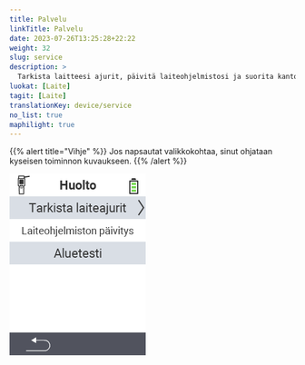 ```yaml
---
title: Palvelu
linkTitle: Palvelu
date: 2023-07-26T13:25:28+22:22
weight: 32
slug: service
description: >
  Tarkista laitteesi ajurit, päivitä laiteohjelmistosi ja suorita kantomatkan testaus
luokat: [Laite]
tagit: [Laite]
translationKey: device/service
no_list: true
maphilight: true
---
```

{{% alert title="Vihje" %}}
Jos napsautat valikkokohtaa, sinut ohjataan kyseisen toiminnon kuvaukseen.
{{% /alert %}}

<img src="menu.png" alt="VitalControl Palvelu" title="Palvelu" usemap="#workmap" class="maphilight" />

<map name="workmap">
  <area shape="rect" coords="2,42,238,82" alt="Tarkista laiteajurit" title="Ohjeet laiteajureiden tarkistamiseen löydät täältä&#10;Hiiren klikkaus: avaa dokumentaatio" href="/fi/docs/diagnosis/hardware/">
  <area shape="rect" coords="2,82,238,122" alt="Laiteohjelmiston päivitys" title="Ohjeet laiteohjelmiston päivittämiseen löydät täältä&#10;Hiiren klikkaus: avaa dokumentaatio" href="/fi/docs/firmware/update/">
  <area shape="rect" coords="2,122,238,162" alt="Kantomatkan testaus" title="Ohjeet kantomatkan testaukseen löydät täältä&#10;Hiiren klikkaus: avaa dokumentaatio" href="/fi/docs/diagnosis/rfid-scan/">

  <area shape="rect" coords="2,282,120,319" alt="Takaisin" title="Hyppää takaisin yhdelle tasolle&#10;Hiiren klikkaus: avaa dokumentaatio" href="/fi/docs/device/">
</map>
